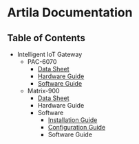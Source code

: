 # Artila Documentation

## Table of Contents
- Intelligent IoT Gateway
    - PAC-6070
      - [Data Sheet](pac6070/datasheet.md)
      - [Hardware Guide](pac6070/hardware_guide.md)
      - [Software Guide](pac6070/software_guide.md)
    - Matrix-900
      - [Data Sheet](matrix900/datasheet.md)
      - Hardware Guide
      - Software
        - [Installation Guide](matrix900/installation.md)
        - [Configuration Guide](matrix900/configuration.md)
        - Software Guide
